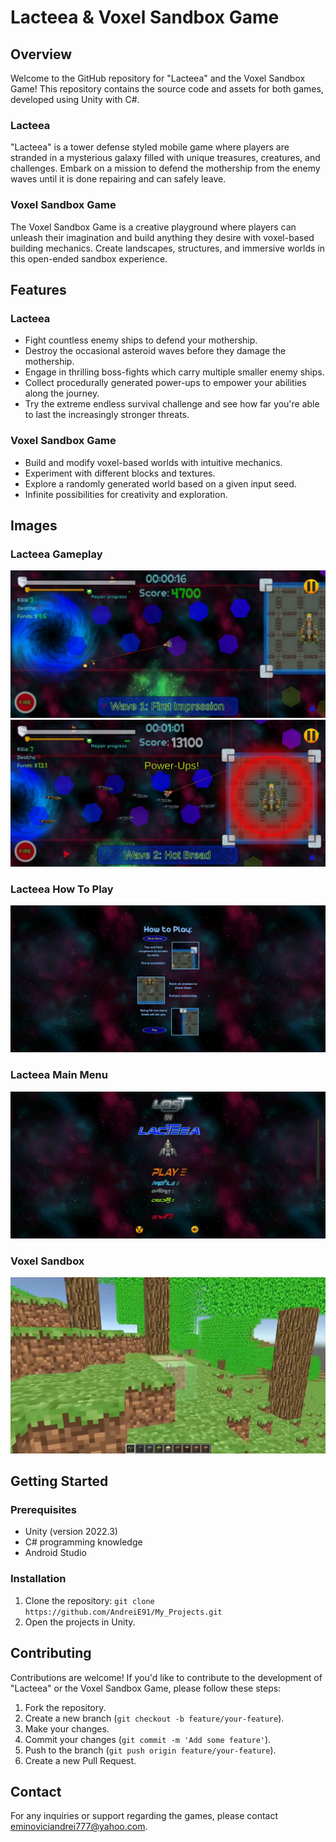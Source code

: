 # Lacteea & Voxel Sandbox Game

## Overview

Welcome to the GitHub repository for "Lacteea" and the Voxel Sandbox Game! This repository contains the source code and assets for both games, developed using Unity with C#.

### Lacteea
"Lacteea" is a tower defense styled mobile game where players are stranded in a mysterious galaxy filled with unique treasures, creatures, and challenges. Embark on a mission to defend the mothership from the enemy waves until it is done repairing and can safely leave.

### Voxel Sandbox Game
The Voxel Sandbox Game is a creative playground where players can unleash their imagination and build anything they desire with voxel-based building mechanics. Create landscapes, structures, and immersive worlds in this open-ended sandbox experience.

## Features

### Lacteea
- Fight countless enemy ships to defend your mothership.
- Destroy the occasional asteroid waves before they damage the mothership.
- Engage in thrilling boss-fights which carry multiple smaller enemy ships.
- Collect procedurally generated power-ups to empower your abilities along the journey.
- Try the extreme endless survival challenge and see how far you're able to last the increasingly stronger threats.

### Voxel Sandbox Game
- Build and modify voxel-based worlds with intuitive mechanics.
- Experiment with different blocks and textures.
- Explore a randomly generated world based on a given input seed.
- Infinite possibilities for creativity and exploration.

## Images

### Lacteea Gameplay
![Lacteea Gameplay 1](/images/Lacteea_Gameplay1.jpeg)
![Lacteea Gameplay 2](/images/Lacteea_Gameplay2.jpeg)

### Lacteea How To Play
![Lacteea How To Play](/images/Lacteea_HowToPlay.jpeg)

### Lacteea Main Menu
![Lacteea Main Menu](/images/Lacteea_MainMenu.jpeg)

### Voxel Sandbox
![Voxel Sandbox](/images/VoxelSandbox.jpg)

## Getting Started

### Prerequisites
- Unity (version 2022.3)
- C# programming knowledge
- Android Studio

### Installation
1. Clone the repository: `git clone https://github.com/AndreiE91/My_Projects.git`
2. Open the projects in Unity.

## Contributing

Contributions are welcome! If you'd like to contribute to the development of "Lacteea" or the Voxel Sandbox Game, please follow these steps:

1. Fork the repository.
2. Create a new branch (`git checkout -b feature/your-feature`).
3. Make your changes.
4. Commit your changes (`git commit -m 'Add some feature'`).
5. Push to the branch (`git push origin feature/your-feature`).
6. Create a new Pull Request.

## Contact

For any inquiries or support regarding the games, please contact eminoviciandrei777@yahoo.com.
